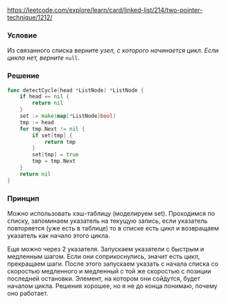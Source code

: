 
https://leetcode.com/explore/learn/card/linked-list/214/two-pointer-technique/1212/
### Условие
Из связанного списка верните _узел, с которого начинается цикл. Если цикла нет, верните_ `null`.
### Решение

```go
func detectCycle(head *ListNode) *ListNode {
    if head == nil {
        return nil
    }
    set := make(map[*ListNode]bool)
    tmp := head
    for tmp.Next != nil {
        if set[tmp] {
            return tmp
        }
        set[tmp] = true
        tmp = tmp.Next
    }
    return nil
} 
```

### Принцип 

Можно использовать хэш-таблицу (моделируем set). Проходимся по списку, запоминаем указатель на текущую запись, если указатель повторяется (уже есть в таблице) то в списке есть цикл и возвращаем указатель как начало этого цикла.

Еще можно через 2 указателя. Запускаем указатели с быстрым и медленным шагом. Если они соприкоснулись, значит есть цикл, прекращаем шаги. 
После этого запускаем указать с начала списка со скоростью медленного и медленный с той же скоростью с позиции последней остановки. Элемент, на котором они сойдутся, будет началом цикла. 
Решения хорошее, но я не до конца понимаю, почему оно работает. 

